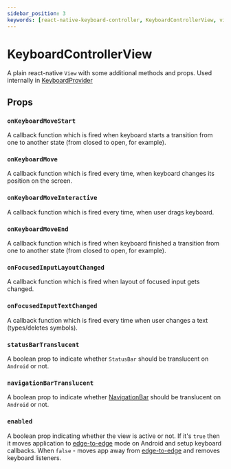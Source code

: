 ```yaml
---
sidebar_position: 3
keywords: [react-native-keyboard-controller, KeyboardControllerView, view]
---
```


# KeyboardControllerView

A plain react-native `View` with some additional methods and props. Used internally in [KeyboardProvider](./keyboard-provider.md)

## Props

### `onKeyboardMoveStart`

A callback function which is fired when keyboard starts a transition from one to another state (from closed to open, for example).

### `onKeyboardMove`

A callback function which is fired every time, when keyboard changes its position on the screen.

### `onKeyboardMoveInteractive`

A callback function which is fired every time, when user drags keyboard.

### `onKeyboardMoveEnd`

A callback function which is fired when keyboard finished a transition from one to another state (from closed to open, for example).

### `onFocusedInputLayoutChanged`

A callback function which is fired when layout of focused input gets changed.

### `onFocusedInputTextChanged`

A callback function which is fired every time when user changes a text (types/deletes symbols).

### `statusBarTranslucent` <div className="label android"></div>

A boolean prop to indicate whether `StatusBar` should be translucent on `Android` or not.

### `navigationBarTranslucent` <div className="label android"></div>

A boolean prop to indicate whether [NavigationBar](https://m2.material.io/design/platform-guidance/android-bars.html#android-navigation-bar) should be translucent on `Android` or not.

### `enabled`

A boolean prop indicating whether the view is active or not. If it's `true` then it moves application to [edge-to-edge](https://developer.android.com/training/gestures/edge-to-edge) mode on Android and setup keyboard callbacks. When `false` - moves app away from [edge-to-edge](https://developer.android.com/training/gestures/edge-to-edge) and removes keyboard listeners.
